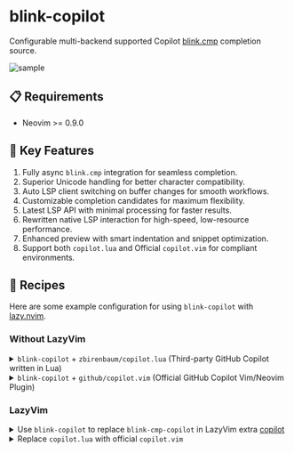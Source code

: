 # blink-copilot

Configurable multi-backend supported Copilot [blink.cmp](https://github.com/Saghen/blink.cmp) completion source.

![sample](https://github.com/user-attachments/assets/94ba611a-12d9-4aba-bb97-ad8a433a47ad)

## 📋 Requirements

- Neovim >= 0.9.0

## 🌟 Key Features

1. Fully async `blink.cmp` integration for seamless completion.
2. Superior Unicode handling for better character compatibility.
3. Auto LSP client switching on buffer changes for smooth workflows.
4. Customizable completion candidates for maximum flexibility.
5. Latest LSP API with minimal processing for faster results.
6. Rewritten native LSP interaction for high-speed, low-resource performance.
7. Enhanced preview with smart indentation and snippet optimization.
8. Support both `copilot.lua` and Official `copilot.vim` for compliant environments.

## 🥘 Recipes

Here are some example configuration for using `blink-copilot` with [lazy.nvim](https://github.com/folke/lazy.nvim).

### Without LazyVim

<details>
<summary><code>blink-copilot</code> + <code>zbirenbaum/copilot.lua</code> (Third-party GitHub Copilot written in Lua)</summary>

```lua
{
  "zbirenbaum/copilot.lua",
  cmd = "Copilot",
  build = ":Copilot auth",
  event = "InsertEnter",
  opts = {
    suggestion = { enabled = false },
    panel = { enabled = false },
    filetypes = {
      markdown = true,
      help = true,
    },
  },
},
{
  "saghen/blink.cmp",
  optional = true,
  dependencies = {
    "fang2hou/blink-copilot",
    opts = {
      max_completions = 3,
      max_attempts = 5,
    },
  },
  opts = {
    sources = {
      default = { "copilot" },
      providers = {
        copilot = {
          name = "copilot",
          module = "blink-copilot",
          -- You need a icon source to show it, check https://cmp.saghen.dev/recipes#mini-icons
          kind = "Copilot",
          score_offset = 100,
          async = true,
        },
      },
    },
  },
},
```

</details>

<details>
<summary><code>blink-copilot</code> + <code>github/copilot.vim</code> (Official GitHub Copilot Vim/Neovim Plugin)</summary>

```lua
{
  "github/copilot.vim",
  cmd = "Copilot",
  build = ":Copilot auth",
  event = "BufWinEnter",
  init = function()
    vim.g.copilot_no_maps = true
    vim.g.copilot_filetypes = {
      markdown = true,
      help = false,
    }
  end,
  config = function()
    vim.api.nvim_create_augroup("github_copilot", { clear = true })
    -- Only register the autocmds needed
    for _, event in pairs({ "FileType", "BufUnload", "BufEnter" }) do
      vim.api.nvim_create_autocmd({ event }, {
        group = "github_copilot",
        callback = function()
          vim.fn["copilot#On" .. event]()
        end,
      })
    end
  end,
},
{
  "saghen/blink.cmp",
  dependencies = {
    "fang2hou/blink-copilot",
    opts = {
      max_completions = 3,
      max_attempts = 5,
    },
  },
  opts = {
    sources = {
      default = { "copilot" },
      providers = {
        copilot = {
          name = "copilot",
          module = "blink-copilot",
          -- You need a icon source to show it, check https://cmp.saghen.dev/recipes#mini-icons
          kind = "Copilot",
          score_offset = 100,
          async = true,
        },
      },
    },
  },
},
```

</details>

### LazyVim

<details>
<summary>Use <code>blink-copilot</code> to replace <code>blink-cmp-copilot</code> in LazyVim extra <a href="https://www.lazyvim.org/extras/ai/copilot">copilot</a></summary>

```lua
{ import = "lazyvim.plugins.extras.ai.copilot" },
{
  "saghen/blink.cmp",
  dependencies = {
    "fang2hou/blink-copilot",
    opts = {
      max_completions = 3,
      max_attempts = 5,
    },
  },
  opts = {
    sources = {
      default = { "copilot" },
      providers = {
        copilot = {
          name = "copilot",
          module = "blink-copilot",
          kind = "Copilot",
          score_offset = 100,
          async = true,
        },
      },
    },
  },
}
```

</details>

<details>
<summary>Replace <code>copilot.lua</code> with official <code>copilot.vim</code></summary>

```lua
{
  "zbirenbaum/copilot.lua",
  enabled = false,
},
{
  "github/copilot.vim",
  cmd = "Copilot",
  build = ":Copilot auth",
  event = "BufWinEnter",
  init = function()
    vim.g.copilot_no_maps = true
    vim.g.copilot_filetypes = {
      markdown = true,
      help = false,
    }
  end,
  config = function()
    vim.api.nvim_create_augroup("github_copilot", { clear = true })
    -- Only register the autocmds needed
    for _, event in pairs({ "FileType", "BufUnload", "BufEnter" }) do
      vim.api.nvim_create_autocmd({ event }, {
        group = "github_copilot",
        callback = function()
          vim.fn["copilot#On" .. event]()
        end,
      })
    end
  end,
}
```

## 🔄 Alternatives and Related Projects

- [hrsh7th/cmp-copilot](https://github.com/hrsh7th/cmp-copilot) -
  The copilot.vim source for nvim-cmp.
- [zbirenbaum/copilot-cmp](https://github.com/zbirenbaum/copilot-cmp) -
  The copilot.lua source for nvim-cmp.
- [giuxtaposition/blink-cmp-copilot](https://github.com/giuxtaposition/blink-cmp-copilot) -
  The cmp source for blink-cmp.

## 🪪 License

MIT
